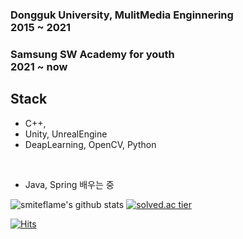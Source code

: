 ### Dongguk University, MulitMedia Enginnering <br> 2015 ~ 2021<br>
### Samsung SW Academy for youth <br>  2021 ~ now<br>

## Stack

- C++, 
- Unity, UnrealEngine
- DeapLearning, OpenCV, Python
<br>

- Java, Spring 배우는 중


![smiteflame's github stats](https://github-readme-stats.vercel.app/api?username=smiteflame&show_icons=true)
[![solved.ac tier](http://mazassumnida.wtf/api/generate_badge?boj=lukigreen)](https://solved.ac/lukigreen)

[![Hits](https://hits.seeyoufarm.com/api/count/incr/badge.svg?url=https%3A%2F%2Fgithub.com%2Fsmiteflame&count_bg=%2379C83D&title_bg=%23555555&icon=&icon_color=%23E7E7E7&title=hits&edge_flat=false)](https://hits.seeyoufarm.com)
